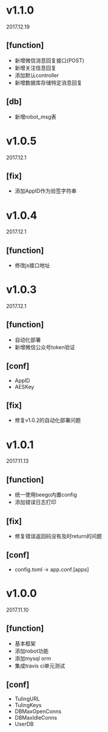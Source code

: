 # v1.1.0
2017.12.19

## [function]

* 新增微信消息回复接口(POST) 
* 新增关注信息回复
* 添加默认controller
* 新增数据库存储特定消息回复

## [db]

* 新增robot_msg表

# v1.0.5
2017.12.1

## [fix]

* 添加AppID作为验签字符串

# v1.0.4
2017.12.1

## [function]

* 修改js接口地址

# v1.0.3
2017.12.1

## [function]

* 自动化部署
* 新增微信公众号token验证

## [conf]

* AppID
* AESKey

## [fix]

* 修复v1.0.2的自动化部署问题

# v1.0.1
2017.11.13

## [function]

* 统一使用beego内置config
* 添加错误日志打印

## [fix]

* 修复错误返回码没有及时return的问题

## [conf]

* config.toml -> app.conf.[apps]

# v1.0.0
2017.11.10

## [function]

* 基本框架
* 添加robot功能
* 添加mysql orm
* 集成travis ci单元测试

## [conf]

* TulingURL
* TulingKeys
* DBMaxOpenConns
* DBMaxIdleConns
* UserDB

